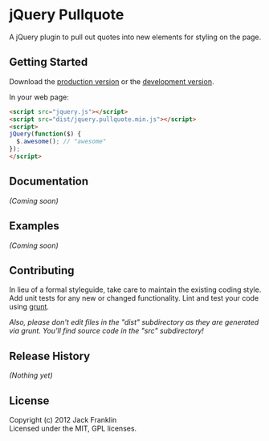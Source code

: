 # jQuery Pullquote

A jQuery plugin to pull out quotes into new elements for styling on the page.

## Getting Started
Download the [production version][min] or the [development version][max].

[min]: https://raw.github.com/jackfranklin/jquery.pullquote/master/dist/jquery.pullquote.min.js
[max]: https://raw.github.com/jackfranklin/jquery.pullquote/master/dist/jquery.pullquote.js

In your web page:

```html
<script src="jquery.js"></script>
<script src="dist/jquery.pullquote.min.js"></script>
<script>
jQuery(function($) {
  $.awesome(); // "awesome"
});
</script>
```

## Documentation
_(Coming soon)_

## Examples
_(Coming soon)_

## Contributing
In lieu of a formal styleguide, take care to maintain the existing coding style. Add unit tests for any new or changed functionality. Lint and test your code using [grunt](https://github.com/cowboy/grunt).

_Also, please don't edit files in the "dist" subdirectory as they are generated via grunt. You'll find source code in the "src" subdirectory!_

## Release History
_(Nothing yet)_

## License
Copyright (c) 2012 Jack Franklin  
Licensed under the MIT, GPL licenses.
